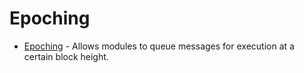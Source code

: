 <!--
order: 0
-->

# Epoching

* [Epoching](epoching/spec/README.md) - Allows modules to queue messages for execution at a certain block height.
